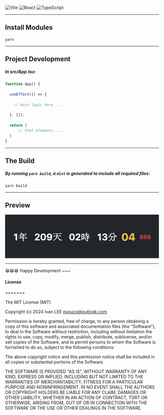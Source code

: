 ![Vite](https://img.shields.io/badge/vite-%23646CFF.svg?style=for-the-badge&logo=vite&logoColor=white)
![React](https://img.shields.io/badge/react-%2320232a.svg?style=for-the-badge&logo=react&logoColor=%2361DAFB)
![TypeScript](https://img.shields.io/badge/typescript-%23007ACC.svg?style=for-the-badge&logo=typescript&logoColor=white)

---
## Install Modules

```
yarn
```

---
## Project Development

##### In src/App.tsx:

```js
function App() {

  useEffect(() => {

    // main logic here ...

  }, []);

  return (
      // html elements ....
  )
}
```
---

## The Build

##### By running `yarn build`, a `dist` is generated to include all required files:

```
yarn build
```

---
## Preview
![Preview Screen](https://github.com/ivanlee-coding/.github-images/blob/main/assets/forever-timer.png "Preview")

---

😁😁😁 Happy Development ~~~


#### License
=======

The MIT License (MIT)

Copyright (c) 2024 Ivan LEE <nyouco@outlook.com>

Permission is hereby granted, free of charge, to any person obtaining a copy
of this software and associated documentation files (the "Software"), to deal
in the Software without restriction, including without limitation the rights
to use, copy, modify, merge, publish, distribute, sublicense, and/or sell
copies of the Software, and to permit persons to whom the Software is
furnished to do so, subject to the following conditions:

The above copyright notice and this permission notice shall be included in all
copies or substantial portions of the Software.

THE SOFTWARE IS PROVIDED "AS IS", WITHOUT WARRANTY OF ANY KIND, EXPRESS OR
IMPLIED, INCLUDING BUT NOT LIMITED TO THE WARRANTIES OF MERCHANTABILITY,
FITNESS FOR A PARTICULAR PURPOSE AND NONINFRINGEMENT. IN NO EVENT SHALL THE
AUTHORS OR COPYRIGHT HOLDERS BE LIABLE FOR ANY CLAIM, DAMAGES OR OTHER
LIABILITY, WHETHER IN AN ACTION OF CONTRACT, TORT OR OTHERWISE, ARISING FROM,
OUT OF OR IN CONNECTION WITH THE SOFTWARE OR THE USE OR OTHER DEALINGS IN THE
SOFTWARE.